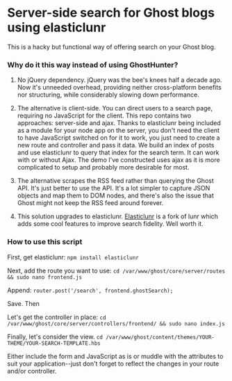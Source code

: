 Server-side search for Ghost blogs using elasticlunr
=========================================================

This is a hacky but functional way of offering search on your Ghost blog.

### Why do it this way instead of using GhostHunter?

1. No jQuery dependency.
jQuery was the bee's knees half a decade ago. Now it's unneeded overhead, providing neither cross-platform benefits nor structuring, while considerably slowing down performance.
    
2. The alternative is client-side.
You can direct users to a search page, requiring no JavaScript for the client.
This repo contains two approaches: server-side and ajax. Thanks to elasticlunr being included as a module for your node app on the server, you don't need the client to have JavaScript switched on for it to work, you just need to create a new route and controller and pass it data. We build an index of posts and use elasticlunr to query that index for the search term. It can work with or without Ajax. The demo I've constructed uses ajax as it is more complicated to setup and probably more desirable for most.
    
3. The alternative scrapes the RSS feed rather than querying the Ghost API.
It's just better to use the API. It's a lot simpler to capture JSON objects and map them to DOM nodes, and there's also the issue that Ghost might not keep the RSS feed around forever.
    
4. This solution upgrades to elasticlunr.
[Elasticlunr](http://elasticlunr.com/ "elasticlunr") is a fork of lunr which adds some cool features to improve search fidelity. Well worth it.
    
    
### How to use this script

First, get elasticlunr:
`npm install elasticlunr`

Next, add the route you want to use:
`cd /var/www/ghost/core/server/routes && sudo nano frontend.js`

Append:
`router.post('/search', frontend.ghostSearch);`

Save. Then

Let's get the controller in place:
`cd /var/www/ghost/core/server/controllers/frontend/ && sudo nano index.js`

Finally, let's consider the view.
`cd /var/www/ghost/content/themes/YOUR-THEME/YOUR-SEARCH-TEMPLATE.hbs`

Either include the form and JavaScript as is or muddle with the attributes to suit your application--just don't forget to reflect the changes in your route and/or controller.
